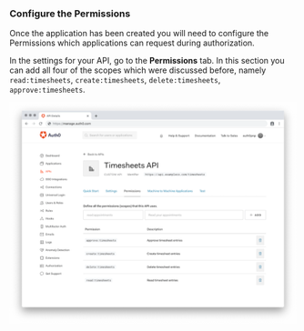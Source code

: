 ### Configure the Permissions

Once the application has been created you will need to configure the Permissions which applications can request during authorization.

In the settings for your API, go to the **Permissions** tab. In this section you can add all four of the scopes which were discussed before, namely `read:timesheets`, `create:timesheets`, `delete:timesheets`, `approve:timesheets`.

![Add Scopes](/media/articles/architecture-scenarios/mobile-api/add-permissions.png)